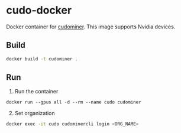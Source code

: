 # cudo-docker
Docker container for [cudominer](https://cudominer.com). 
This image supports Nvidia devices.

## Build

```bash
docker build -t cudominer .
```

## Run

1. Run the container

```
docker run --gpus all -d --rm --name cudo cudominer
```

2. Set organization

```bash
docker exec -it cudo cudominercli login <ORG_NAME>
```

